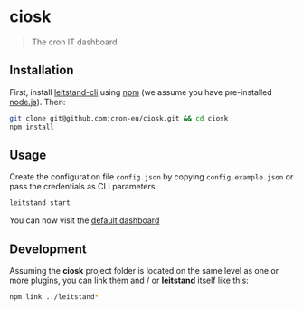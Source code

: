 # ciosk
> The cron IT dashboard

## Installation

First, install [leitstand-cli](https://npmjs.org/package/leitstand-cli) using [npm](https://www.npmjs.com/) (we assume you have pre-installed [node.js](https://nodejs.org/)). Then:

```bash
git clone git@github.com:cron-eu/ciosk.git && cd ciosk
npm install
```


## Usage

Create the configuration file `config.json` by copying `config.example.json` or pass the credentials as CLI parameters.

```bash
leitstand start
```

You can now visit the [default dashboard](http://localhost:9000/dashboards/default)

## Development

Assuming the **ciosk** project folder is located on the same level as one or more plugins, you can link them and / or **leitstand** itself like this:

```bash
npm link ../leitstand*
```
